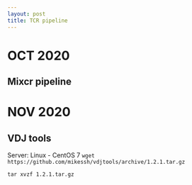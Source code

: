 ```yaml
---
layout: post
title: TCR pipeline
---
```

# OCT 2020
## Mixcr pipeline


# NOV 2020
## VDJ tools
Server: Linux - CentOS 7
```wget https://github.com/mikessh/vdjtools/archive/1.2.1.tar.gz```

```tar xvzf 1.2.1.tar.gz```



